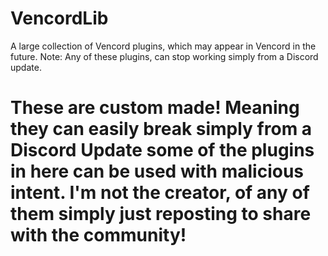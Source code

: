 # VencordLib
A large collection of Vencord plugins, which may appear in Vencord in the future. Note: Any of these plugins, can stop working simply from a Discord update.

# These are custom made! Meaning they can easily break simply from a Discord Update some of the plugins in here can be used with malicious intent. I'm not the creator, of any of them simply just reposting to share with the community!

